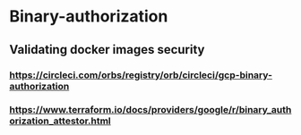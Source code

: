 # Binary-authorization

## Validating docker images security

### https://circleci.com/orbs/registry/orb/circleci/gcp-binary-authorization

### https://www.terraform.io/docs/providers/google/r/binary_authorization_attestor.html

